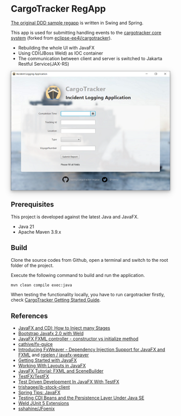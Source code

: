 # CargoTracker RegApp

[The original DDD sample regapp](https://github.com/citerus/dddsample-regapp) is written in Swing and Spring. 

This app is used for submitting handling events to the [cargotracker core system](https://github.com/hantsy/cargotracker) (forked from [eclipse-ee4j/cargotracker](https://github.com/eclipse-ee4j//cargotracker)).

* Rebuilding the whole UI with JavaFX 
* Using CDI(JBoss Weld) as IOC container
* The communication between client and server is switched to Jakarta Restful Service(JAX-RS)

<img src="./preview.png" alt="preview" style="width:800px;hight:600px;box-shadow: 0 4px 8px 0 rgba(0, 0,  0, 0.2), 0 6px 20px 0 rgba(0, 0, 0, 0.19);text-align:center;" />

## Prerequisites

This project is developed against the latest Java and JavaFX.

* Java 21
* Apache Maven 3.9.x

## Build 

Clone the source codes from Github, open a terminal and switch to the root folder of the project. 

Execute the following command to build and run the application.

```bash
mvn clean compile exec:java
```

When testing the functionality locally, you have to run cargotracker firstly, check [CargoTracker Getting Started Guide](https://github.com/eclipse-ee4j/cargotracker/#getting-started).

## References

* [JavaFX and CDI: How to Inject many Stages](https://stackoverflow.com/questions/47591527/javafx-and-cdi-how-to-inject-many-stages)
* [Bootstrap Javafx 2.0 with Weld](https://stackoverflow.com/questions/14654627/bootstrap-javafx-2-0-with-weld)
* [JavaFX FXML controller - constructor vs initialize method](https://stackoverflow.com/questions/34785417/javafx-fxml-controller-constructor-vs-initialize-method)
* [cathive/fx-guice](https://github.com/cathive/fx-guice)
* [Introducing FxWeaver - Dependency Injection Support for JavaFX and FXML](https://rgielen.net/posts/2019/introducing-fxweaver-dependency-injection-support-for-javafx-and-fxml/) and  [rgielen /  javafx-weaver](https://github.com/rgielen/javafx-weaver)
* [Getting Started with JavaFX](https://docs.oracle.com/javafx/2/get_started/jfxpub-get_started.htm)
* [Working With Layouts in JavaFX](https://docs.oracle.com/javafx/2/layout/jfxpub-layout.htm)
* [JavaFX Tutorial: FXML and SceneBuilder](https://www.vojtechruzicka.com/javafx-fxml-scene-builder/)
* [TestFX/TestFX](https://github.com/TestFX/TestFX)
* [Test Driven Development In JavaFX With TestFX](https://medium.com/information-and-technology/test-driven-development-in-javafx-with-testfx-66a84cd561e0)
* [trishagee/jb-stock-client](https://github.com/trishagee/jb-stock-client)
* [Spring Tips: JavaFX ](https://spring.io/blog/2019/01/16/spring-tips-javafx)
* [Testing CDI Beans and the Persistence Layer Under Java SE](https://in.relation.to/2019/01/23/testing-cdi-beans-and-persistence-layer-under-java-se/)
* [Weld JUnit 5 Extensions](https://github.com/weld/weld-junit/blob/master/junit5/README.md)
* [sshahine/JFoenix](https://github.com/sshahine/JFoenix)
